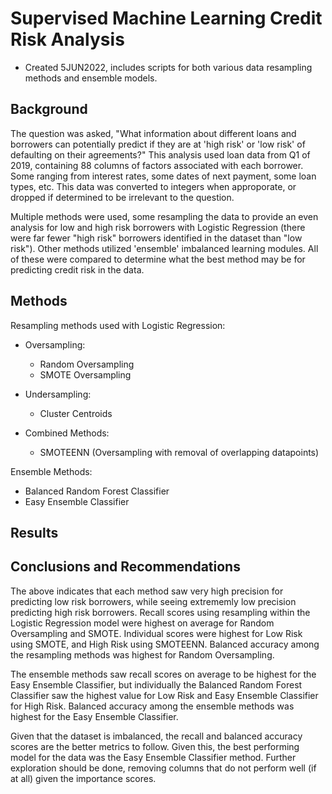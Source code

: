 # Supervised Machine Learning Credit Risk Analysis

* Created 5JUN2022, includes scripts for both various data resampling methods and ensemble models.

## Background

The question was asked, "What information about different loans and borrowers can potentially predict if they are at 'high risk' or 'low risk' of defaulting on their agreements?" This analysis used loan data from Q1 of 2019, containing 88 columns of factors associated with each borrower. Some ranging from interest rates, some dates of next payment, some loan types, etc. This data was converted to integers when approporate, or dropped if determined to be irrelevant to the question.

Multiple methods were used, some resampling the data to provide an even analysis for low and high risk borrowers with Logistic Regression (there were far fewer "high risk" borrowers identified in the dataset than "low risk"). Other methods utilized 'ensemble' imbalanced learning modules. All of these were compared to determine what the best method may be for predicting credit risk in the data.

## Methods

Resampling methods used with Logistic Regression:

- Oversampling:
    * Random Oversampling
    * SMOTE Oversampling

- Undersampling:
    * Cluster Centroids

- Combined Methods:
    * SMOTEENN (Oversampling with removal of overlapping datapoints)

Ensemble Methods:

* Balanced Random Forest Classifier
* Easy Ensemble Classifier

## Results





## Conclusions and Recommendations

The above indicates that each method saw very high precision for predicting low risk borrowers, while seeing extrememly low precision predicting high risk borrowers. Recall scores using resampling within the Logistic Regression model were highest on average for Random Oversampling and SMOTE. Individual scores were highest for Low Risk using SMOTE, and High Risk using SMOTEENN. Balanced accuracy among the resampling methods was highest for Random Oversampling. 

The ensemble methods saw recall scores on average to be highest for the Easy Ensemble Classifier, but individually the Balanced Random Forest Classifier saw the highest value for Low Risk and Easy Ensemble Classifier for High Risk. Balanced accuracy among the ensemble methods was highest for the Easy Ensemble Classifier.

Given that the dataset is imbalanced, the recall and balanced accuracy scores are the better metrics to follow. Given this, the best performing model for the data was the Easy Ensemble Classifier method. Further exploration should be done, removing columns that do not perform well (if at all) given the importance scores.

